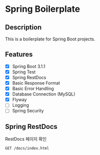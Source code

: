 # Spring Boilerplate

## Description

This is a boilerplate for Spring Boot projects.

## Features

- [x] Spring Boot 3.1.1
- [x] Spring Test
- [x] Spring RestDocs
- [x] Basic Response Format
- [x] Basic Error Handling
- [x] Database Connection (MySQL)
- [x] Flyway
- [ ] Logging
- [ ] Spring Security

## Spring RestDocs

RestDocs 페이지 확인

```http request
GET /docs/index.html
```

